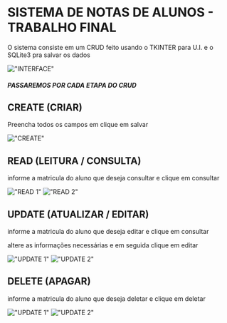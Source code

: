 # SISTEMA DE NOTAS DE ALUNOS - TRABALHO FINAL

O sistema consiste em um CRUD feito usando o TKINTER para U.I. e o SQLite3 pra salvar os dados

!["INTERFACE"](./assets/images/Screenshot_1.png)

##### PASSAREMOS POR CADA ETAPA DO CRUD

## CREATE (CRIAR)

Preencha todos os campos em clique em salvar

!["CREATE"](./assets/images/Screenshot_2.png)

## READ (LEITURA / CONSULTA)

informe a matricula do aluno que deseja consultar e clique em consultar

!["READ 1"](./assets/images/Screenshot_3.1.png) !["READ 2"](./assets/images/Screenshot_3.2.png)

## UPDATE (ATUALIZAR / EDITAR)

informe a matricula do aluno que deseja editar e clique em consultar

altere as informações necessárias e em seguida clique em editar

!["UPDATE 1"](./assets/images/Screenshot_4.1.png) !["UPDATE 2"](./assets/images/Screenshot_4.2.png)

## DELETE (APAGAR)

informe a matricula do aluno que deseja deletar e clique em deletar

!["UPDATE 1"](./assets/images/Screenshot_5.1.png) !["UPDATE 2"](./assets/images/Screenshot_5.2.png)